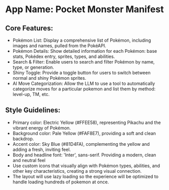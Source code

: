 # **App Name**: Pocket Monster Manifest

## Core Features:

- Pokémon List: Display a comprehensive list of Pokémon, including images and names, pulled from the PokéAPI.
- Pokémon Details: Show detailed information for each Pokémon: base stats, Pokédex entry, sprites, types, and abilities.
- Search & Filter: Enable users to search and filter Pokémon by name, type, or generation.
- Shiny Toggle: Provide a toggle button for users to switch between normal and shiny Pokémon sprites.
- AI Move Categorization: Allow the LLM to use a tool to automatically categorize moves for a particular pokemon and list them by method: level-up, TM, etc.

## Style Guidelines:

- Primary color: Electric Yellow (#FFEE58), representing Pikachu and the vibrant energy of Pokémon.
- Background color: Pale Yellow (#FAF8E7), providing a soft and clean backdrop.
- Accent color: Sky Blue (#81D4FA), complementing the yellow and adding a fresh, inviting feel.
- Body and headline font: 'Inter', sans-serif. Providing a modern, clean and neutral feel
- Use custom icons that visually align with Pokémon types, abilities, and other key characteristics, creating a strong visual connection.
- The layout will use lazy loading so the experience will be optimized to handle loading hundreds of pokemon at once.